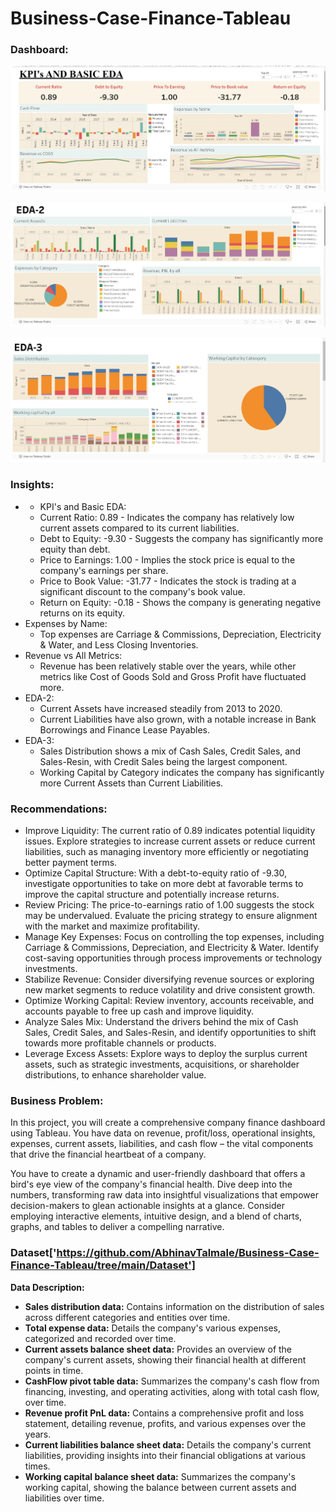 # Business-Case-Finance-Tableau
### Dashboard:

![alt text](image.png)

![alt text](image-1.png)

![alt text](image-2.png)

### Insights: 
-   -   KPI's and Basic EDA:
    -   Current Ratio: 0.89 - Indicates the company has relatively low current assets compared to its current liabilities.
    -   Debt to Equity: -9.30 - Suggests the company has significantly more equity than debt.
    -   Price to Earnings: 1.00 - Implies the stock price is equal to the company's earnings per share.
    -   Price to Book Value: -31.77 - Indicates the stock is trading at a significant discount to the company's book value.
    -   Return on Equity: -0.18 - Shows the company is generating negative returns on its equity.
-   Expenses by Name:
    -   Top expenses are Carriage & Commissions, Depreciation, Electricity & Water, and Less Closing Inventories.
-   Revenue vs All Metrics:
    -   Revenue has been relatively stable over the years, while other metrics like Cost of Goods Sold and Gross Profit have fluctuated more.
-   EDA-2:
    -   Current Assets have increased steadily from 2013 to 2020.
    -   Current Liabilities have also grown, with a notable increase in Bank Borrowings and Finance Lease Payables.
-   EDA-3:
    -   Sales Distribution shows a mix of Cash Sales, Credit Sales, and Sales-Resin, with Credit Sales being the largest component.
    -   Working Capital by Category indicates the company has significantly more Current Assets than Current Liabilities.

### Recommendations:
-    Improve Liquidity: The current ratio of 0.89 indicates potential liquidity issues. Explore strategies to increase current assets or reduce current liabilities, such as managing inventory more efficiently or negotiating better payment terms.
-   Optimize Capital Structure: With a debt-to-equity ratio of -9.30, investigate opportunities to take on more debt at favorable terms to improve the capital structure and potentially increase returns.
-   Review Pricing: The price-to-earnings ratio of 1.00 suggests the stock may be undervalued. Evaluate the pricing strategy to ensure alignment with the market and maximize profitability.
-   Manage Key Expenses: Focus on controlling the top expenses, including Carriage & Commissions, Depreciation, and Electricity & Water. Identify cost-saving opportunities through process improvements or technology investments.
-   Stabilize Revenue: Consider diversifying revenue sources or exploring new market segments to reduce volatility and drive consistent growth.
-   Optimize Working Capital: Review inventory, accounts receivable, and accounts payable to free up cash and improve liquidity.
-   Analyze Sales Mix: Understand the drivers behind the mix of Cash Sales, Credit Sales, and Sales-Resin, and identify opportunities to shift towards more profitable channels or products.
-   Leverage Excess Assets: Explore ways to deploy the surplus current assets, such as strategic investments, acquisitions, or shareholder distributions, to enhance shareholder value.
 
### Business Problem:


In this project, you will create a comprehensive company finance dashboard using Tableau. You have data on revenue, profit/loss, operational insights, expenses, current assets, liabilities, and cash flow – the vital components that drive the financial heartbeat of a company.

You have to create a dynamic and user-friendly dashboard that offers a bird's eye view of the company's financial health. Dive deep into the numbers, transforming raw data into insightful visualizations that empower decision-makers to glean actionable insights at a glance. Consider employing interactive elements, intuitive design, and a blend of charts, graphs, and tables to deliver a compelling narrative.
  
### Dataset['https://github.com/AbhinavTalmale/Business-Case-Finance-Tableau/tree/main/Dataset']


**Data Description:**

-   **Sales distribution data:**  Contains information on the distribution of sales across different categories and entities over time.
-   **Total expense data:**  Details the company's various expenses, categorized and recorded over time.
-   **Current assets balance sheet data:**  Provides an overview of the company's current assets, showing their financial health at different points in time.
-   **CashFlow pivot table data:**  Summarizes the company's cash flow from financing, investing, and operating activities, along with total cash flow, over time.
-   **Revenue profit PnL data:**  Contains a comprehensive profit and loss statement, detailing revenue, profits, and various expenses over the years.
-   **Current liabilities balance sheet data:**  Details the company's current liabilities, providing insights into their financial obligations at various times.
-   **Working capital balance sheet data:**  Summarizes the company's working capital, showing the balance between current assets and liabilities over time.
